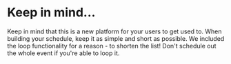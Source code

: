 # Keep in mind...

Keep in mind that this is a new platform for your users to get used to. When building your schedule, keep it as simple and short as possible. We included the loop functionality for a reason - to shorten the list! Don't schedule out the whole event if you're able to loop it.
